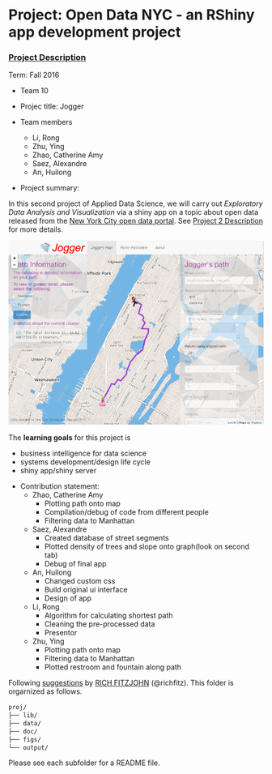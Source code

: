 # Project: Open Data NYC - an RShiny app development project
### [Project Description](doc/project2_desc.md)

Term: Fall 2016

+ Team 10
+ Projec title: Jogger
+ Team members
	+ Li, Rong
	+ Zhu, Ying
	+ Zhao, Catherine Amy
	+ Saez, Alexandre
	+ An, Huilong
	
+ Project summary: 

In this second project of Applied Data Science, we will carry out *Exploratory Data Analysis and Visualization* via a shiny app on a topic about open data released from the [New York City open data portal](https://nycopendata.socrata.com/). See [Project 2 Description](doc/project2_desc.md) for more details.  


![alt tag](https://github.com/TZstatsADS/Fall2016-Proj2-grp10/blob/master/output/screenshot.png)

The **learning goals** for this project is 
- business intelligence for data science
- systems development/design life cycle
- shiny app/shiny server
	
+ Contribution statement:
	+ Zhao, Catherine Amy
		- Plotting path onto map
		- Compilation/debug of code from different people
		- Filtering data to Manhattan
	+ Saez, Alexandre
		- Created database of street segments
		- Plotted density of trees and slope onto graph(look on second tab)
		- Debug of final app
	+ An, Huilong 
		- Changed custom css
		- Build original ui interface
		- Design of app
	+ Li, Rong
		- Algorithm for calculating shortest path
		- Cleaning the pre-processed data
		- Presentor
	+ Zhu, Ying
		- Plotting path onto map
		- Filtering data to Manhattan
		- Plotted restroom and fountain along path

Following [suggestions](http://nicercode.github.io/blog/2013-04-05-projects/) by [RICH FITZJOHN](http://nicercode.github.io/about/#Team) (@richfitz). This folder is orgarnized as follows.

```
proj/
├── lib/
├── data/
├── doc/
├── figs/
└── output/
```

Please see each subfolder for a README file.

